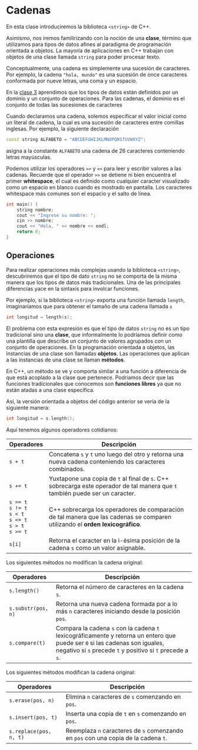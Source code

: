 # Cadenas

En esta clase introduciremos la biblioteca `<string>` de C++.

Asimismo, nos iremos familirizando con la noción de una **clase**,
término que utilizamos para tipos de datos afines al paradigma de programación orientada a objetos.
La mayoría de aplicaciones en C++ trabajan con objetos
de una clase llamada `string` para poder procesar texto.

Conceptualmente, una cadena es simplemente una sucesión de caracteres.
Por ejemplo, la cadena `"hola, mundo"` es una sucesión de once caracteres
conformada por nueve letras, una coma y un espacio.

En la [clase 3](/clases/03_tipos_variables_operadores_expresiones/)
aprendimos que los tipos de datos están definidos por un dominio y un conjunto de operaciones.
Para las cadenas, el dominio es el conjunto de todas las sucesiones de caracteres

Cuando declaramos una cadena,
solemos especificar el valor inicial como un literal de cadena,
la cual es una sucesión de caracteres entre comillas inglesas.
Por ejemplo, la siguiente declaración

```cpp
const string ALFABETO = "ABCDEFGHIJKLMNOPQRSTUVWXYZ";
```

asigna a la constante `ALFABETO` una cadena de 26 caracteres conteniendo letras mayúsculas.

Podemos utilizar los operadores `>>` y `<<` para leer y escribir valores a las cadenas.
Recuerde que el operador `>>` se detiene ni bien encuentra el primer
**whitespace**, el cual es definido como cualquier caracter visualizado como un espacio en blanco
cuando es mostrado en pantalla. Los caracteres whitespace más comunes son
el espacio y el salto de línea.

```cpp
int main() {
    string nombre;
    cout << "Ingrese su nombre: ";
    cin >> nombre;
    cout << "Hola, " << nombre << endl;
    return 0;
}
```

## Operaciones

Para realizar operaciones más complejas
usando la biblioteca `<string>`,
descubriremos que el tipo de dato `string`
no se comporta de la misma manera que
los tipos de datos más tradicionales.
Una de las principales diferencias yace
en la sintaxis para involcar funciones.

Por ejemplo,
si la biblioteca `<string>`
exporta una función llamada `length`,
imaginaríamos que para obtener el tamaño
de una cadena llamada `s`

```cpp
int longitud = length(s);
```

El problema con esta expresión es que
el tipo de datos `string` no es un tipo tradicional
sino una **clase**,
que informalmente lo podríamos definir
como una plantilla que describe
un conjunto de valores agrupados
con un conjunto de operaciones.
En la programación orientada a objetos,
las instancias de una clase son llamadas **objetos**.
Las operaciones
que aplican a las instancias de una clase
se llaman **métodos**.

En C++, un método se ve y comporta similar a una función
a diferencia de que está acoplado a la clase que pertenece.
Podríamos decir que las funciones tradicionales que conocemos
son **funciones libres** ya que no están atadas a una clase específica.

Así, la versión orientada a objetos del código anterior se vería de la siguiente manera:

```cpp
int longitud = s.length();
```

Aquí tenemos algunos operadores cotidianos:

| Operadores  | Descripción |
| ------------- | ------------- |
| `s + t`  | Concatena `s` y `t` uno luego del otro y retorna una nueva cadena conteniendo los caracteres combinados. |
| `s += t`  | Yuxtapone una copia de `t` al final de `s`. C++ sobrecarga este operador de tal manera que `t` también puede ser un caracter.  |
| `s == t` <br> `s != t` <br> `s < t` <br> `s <= t` <br> `s > t` <br> `s >= t` | C++ sobrecarga los operadores de comparación de tal manera que las cadenas se comparen utilizando el **orden lexicográfico**. |
| `s[i]` |  Retorna el caracter en la i-ésima posición de la cadena `s` como un valor asignable. |

Los siguientes métodos no modifican la cadena original:

| Operadores  | Descripción |
| ------------- | ------------- |
| `s.length()`  | Retorna el número de caracteres en la cadena `s`. |
| `s.substr(pos, n)` | Retorna una nueva cadena formada por a lo más `n` caracteres iniciando desde la posición `pos`. |
| `s.compare(t)` | Compara la cadena `s` con la cadena `t` lexicográficamente y retorna un entero que puede ser `0` si las cadenas son iguales, negativo si `s` precede `t` y positivo si `t` precede a `s`. |

Los siguientes métodos modifican la cadena original:

| Operadores  | Descripción |
| ------------- | ------------- |
| `s.erase(pos, n)`  | Elimina `n` caracteres de `s` comenzando en `pos`. |
| `s.insert(pos, t)`  | Inserta una copia de `t` en `s` comenzando en `pos`. |
| `s.replace(pos, n, t)` | Reemplaza `n` caracteres de `s` comenzando en `pos` con una copia de la cadena `t`. |


